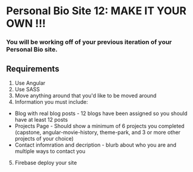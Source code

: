 # Personal Bio Site 12: MAKE IT YOUR OWN !!!

### You will be working off of your previous iteration of your Personal Bio site.

## Requirements

1. Use Angular
1. Use SASS
1. Move anything around that you'd like to be moved around
1. Information you must include:
  * Blog with real blog posts - 12 blogs have been assigned so you should have at least 12 posts
  * Projects Page - Should show a minimum of 6 projects you completed (capstone, angular-movie-history, theme-park, and 3 or more other projects of your choice)
  *  Contact infomration and decription - blurb about who you are and multiple ways to contact you
5. Firebase deploy your site
